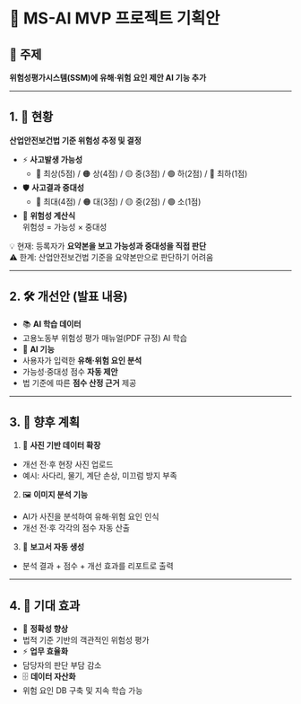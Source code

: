 # 🚀 MS-AI MVP 프로젝트 기획안

## 🎯 주제
**위험성평가시스템(SSM)에 유해·위험 요인 제안 AI 기능 추가**

---

## 1. 📌 현황

**산업안전보건법 기준 위험성 추정 및 결정**

- ⚡ **사고발생 가능성**  
  - 🔴 최상(5점) / 🟠 상(4점) / 🟡 중(3점) / 🟢 하(2점) / 🔵 최하(1점)
- 🛡 **사고결과 중대성**  
  - 🔴 최대(4점) / 🟠 대(3점) / 🟡 중(2점) / 🟢 소(1점)
- 📐 **위험성 계산식**  
위험성 = 가능성 × 중대성

💡 현재: 등록자가 **요약본을 보고 가능성과 중대성을 직접 판단**  
⚠️ 한계: 산업안전보건법 기준을 요약본만으로 판단하기 어려움

---

## 2. 🛠 개선안 (발표 내용)

- 📚 **AI 학습 데이터**  
- 고용노동부 위험성 평가 매뉴얼(PDF 규정) AI 학습
- 🤖 **AI 기능**  
- 사용자가 입력한 **유해·위험 요인 분석**
- 가능성·중대성 점수 **자동 제안**
- 법 기준에 따른 **점수 산정 근거** 제공

---

## 3. 🔮 향후 계획

1. 📸 **사진 기반 데이터 확장**
 - 개선 전·후 현장 사진 업로드
 - 예시: 사다리, 물기, 계단 손상, 미끄럼 방지 부족
2. 🖼 **이미지 분석 기능**
 - AI가 사진을 분석하여 유해·위험 요인 인식
 - 개선 전·후 각각의 점수 자동 산출
3. 📄 **보고서 자동 생성**
 - 분석 결과 + 점수 + 개선 효과를 리포트로 출력

---

## 4. 🌟 기대 효과

- 🎯 **정확성 향상**  
- 법적 기준 기반의 객관적인 위험성 평가
- ⚡ **업무 효율화**  
- 담당자의 판단 부담 감소
- 🗄 **데이터 자산화**  
- 위험 요인 DB 구축 및 지속 학습 가능

